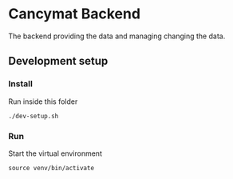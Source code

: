 # Cancymat Backend

The backend providing the data and managing changing the data.

## Development setup
### Install
Run inside this folder
```
./dev-setup.sh
```

### Run
Start the virtual environment
```
source venv/bin/activate
```

